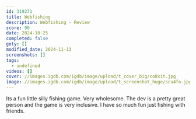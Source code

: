 ```yaml
---
id: 319271
title: Webfishing
description: Webfishing - Review
score: 90
date: 2024-10-25
completed: false
goty: []
modified_date: 2024-11-13
screenshots: []
tags:
  - undefined
videos: []
cover: //images.igdb.com/igdb/image/upload/t_cover_big/co8xit.jpg
image: //images.igdb.com/igdb/image/upload/t_screenshot_huge/scu4fo.jpg
---
```

Its a fun little silly fishing game. Very wholesome. The dev is a pretty great person and the game is very inclusive. I have so much fun just fishing with friends.
